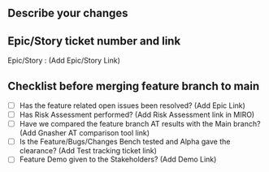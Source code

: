 <!-- conditional: user_login == raakesh-m-ctct -->
<!-- template: .github/PULL_REQUEST_TEMPLATE/template_user1.md -->

## Describe your changes

## Epic/Story ticket number and link
Epic/Story : (Add Epic/Story Link)

## Checklist before merging feature branch to main
- [ ] Has the feature related open issues been resolved? 
      (Add Epic Link)
- [ ] Has Risk Assessment performed? 
      (Add Risk Assessment link in MIRO)
- [ ] Have we compared the feature branch AT results with the Main branch? 
      (Add Gnasher AT comparison tool link)
- [ ] Is the Feature/Bugs/Changes Bench tested and Alpha gave the clearance? 
      (Add Test tracking ticket link)
- [ ] Feature Demo given to the Stakeholders? 
      (Add Demo Link)
